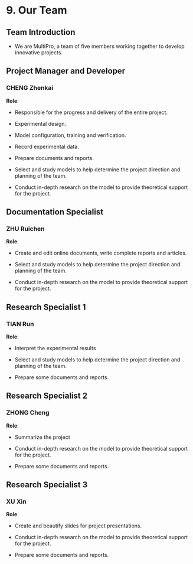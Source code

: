 # 9. Our Team

## Team Introduction

- We are MultiPro, a team of five members working together to develop innovative projects.

## Project Manager and Developer

### CHENG Zhenkai

**Role**:

- Responsible for the progress and delivery of the entire project.

- Experimental design.

- Model configuration, training and verification.

- Record experimental data.

- Prepare documents and reports.

- Select and study models to help determine the project direction and planning of the team.

- Conduct in-depth research on the model to provide theoretical support for the project.

## Documentation Specialist

### ZHU Ruichen

**Role**:

- Create and edit online documents, write complete reports and articles.

- Select and study models to help determine the project direction and planning of the team.

- Conduct in-depth research on the model to provide theoretical support for the project.

## Research Specialist 1

### TIAN Run

**Role**:

- Interpret the experimental results

- Select and study models to help determine the project direction and planning of the team.

- Prepare some documents and reports.

## Research Specialist 2

### ZHONG Cheng

**Role**:

- Summarize the project

- Conduct in-depth research on the model to provide theoretical support for the project.

- Prepare some documents and reports.

## Research Specialist 3

### XU Xin

**Role**:

- Create and beautify slides for project presentations.

- Conduct in-depth research on the model to provide theoretical support for the project.

- Prepare some documents and reports.
